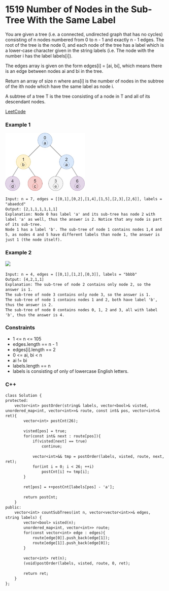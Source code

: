 # 1519 Number of Nodes in the Sub-Tree With the Same Label

You are given a tree (i.e. a connected, undirected graph that has no cycles) consisting of n nodes numbered from 0 to n - 1 and exactly n - 1 edges. The root of the tree is the node 0, and each node of the tree has a label which is a lower-case character given in the string labels (i.e. The node with the number i has the label labels[i]).

The edges array is given on the form edges[i] = [ai, bi], which means there is an edge between nodes ai and bi in the tree.

Return an array of size n where ans[i] is the number of nodes in the subtree of the ith node which have the same label as node i.

A subtree of a tree T is the tree consisting of a node in T and all of its descendant nodes.

[LeetCode](https://leetcode.cn/problems/number-of-nodes-in-the-sub-tree-with-the-same-label/description/)

### Example 1

<img src="img/1519.jpg" width = "250"/>

```
Input: n = 7, edges = [[0,1],[0,2],[1,4],[1,5],[2,3],[2,6]], labels = "abaedcd"
Output: [2,1,1,1,1,1,1]
Explanation: Node 0 has label 'a' and its sub-tree has node 2 with label 'a' as well, thus the answer is 2. Notice that any node is part of its sub-tree.
Node 1 has a label 'b'. The sub-tree of node 1 contains nodes 1,4 and 5, as nodes 4 and 5 have different labels than node 1, the answer is just 1 (the node itself).
```

### Example 2

<img src="img/1519_1.jpg" width = "250"/>

```
Input: n = 4, edges = [[0,1],[1,2],[0,3]], labels = "bbbb"
Output: [4,2,1,1]
Explanation: The sub-tree of node 2 contains only node 2, so the answer is 1.
The sub-tree of node 3 contains only node 3, so the answer is 1.
The sub-tree of node 1 contains nodes 1 and 2, both have label 'b', thus the answer is 2.
The sub-tree of node 0 contains nodes 0, 1, 2 and 3, all with label 'b', thus the answer is 4.
```


### Constraints

* 1 <= n <= 105
* edges.length == n - 1
* edges[i].length == 2
* 0 <= ai, bi < n
* ai != bi
* labels.length == n
* labels is consisting of only of lowercase English letters.

### C++ 

```
class Solution {
protected:
    vector<int> postOrder(string& labels, vector<bool>& visted, unordered_map<int, vector<int>>& route, const int& pos, vector<int>& ret){
        vector<int> postCnt(26);

        visted[pos] = true;
        for(const int& next : route[pos]){
            if(visted[next] == true)
                continue;
            
            vector<int>&& tmp = postOrder(labels, visted, route, next, ret);
            for(int i = 0; i < 26; ++i)
                postCnt[i] += tmp[i];
        }

        ret[pos] = ++postCnt[labels[pos] - 'a'];

        return postCnt;
    }
public:
    vector<int> countSubTrees(int n, vector<vector<int>>& edges, string labels) {
        vector<bool> visted(n);
        unordered_map<int, vector<int>> route;
        for(const vector<int> edge : edges){
            route[edge[0]].push_back(edge[1]);
            route[edge[1]].push_back(edge[0]);
        }

        vector<int> ret(n);   
        (void)postOrder(labels, visted, route, 0, ret);
        
        return ret;
    }
};
```